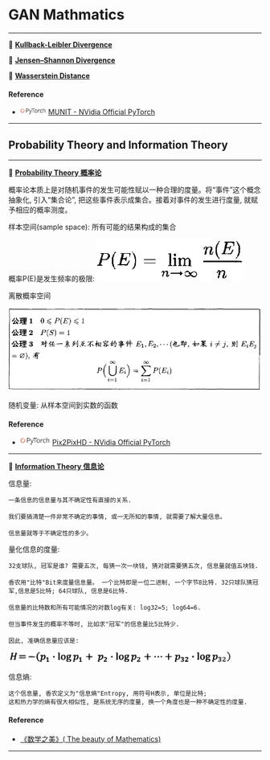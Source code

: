 # GAN Mathmatics

********

:peach:  [**Kullback-Leibler Divergence**](https://en.wikipedia.org/wiki/Kullback%E2%80%93Leibler_divergence) 


:peach:  [**Jensen–Shannon Divergence**](https://en.wikipedia.org/wiki/Jensen%E2%80%93Shannon_divergence) 


:peach:  [**Wasserstein Distance**](https://en.wikipedia.org/wiki/Wasserstein_metric) 


#### Reference 

-  <img src="../README/images/pytorch.png" height="13">  [MUNIT - NVidia Official PyTorch](https://github.com/NVlabs/MUNIT)


********

## Probability Theory and Information Theory




********
:peach:  [**Probability Theory  概率论**](https://arxiv.org/pdf/1611.07004.pdf)

概率论本质上是对随机事件的发生可能性赋以一种合理的度量。将“事件”这个概念抽象化, 引入“集合论”, 把这些事件表示成集合。接着对事件的发生进行度量, 就赋予相应的概率测度。

样本空间(sample space): 所有可能的结果构成的集合

概率P(E)是发生频率的极限:  <img src="./images/probability_frequency_limit.png">

离散概率空间

<img src="./images/probability_principle.png">

随机变量: 从样本空间到实数的函数


#### Reference 

-  <img src="../README/images/pytorch.png" height="15">  [Pix2PixHD - NVidia Official PyTorch](https://github.com/NVIDIA/pix2pixHD)


********
:peach:  [**Information Theory  信息论**](https://arxiv.org/pdf/1711.11585.pdf) 

信息量: 

    一条信息的信息量与其不确定性有直接的关系.

    我们要搞清楚一件非常不确定的事情, 或一无所知的事情, 就需要了解大量信息。

    信息量就等于不确定性的多少。

量化信息的度量:

    32支球队, 冠军是谁? 需要五次, 每猜一次一块钱, 猜对就需要猜五次, 信息量就值五块钱.

    香农用"比特"Bit来度量信息量。 一个比特即是一位二进制, 一个字节8比特. 32只球队猜冠军,信息是5比特; 64只球队, 信息是6比特.

    信息量的比特数和所有可能情况的对数log有关: log32=5; log64=6.

    但当事件发生的概率不等时, 比如求"冠军"的信息量比5比特少.

    因此, 准确信息量应该是: 
<img src="./images/information.png">

信息熵:

    这个信息量, 香农定义为"信息熵"Entropy, 用符号H表示, 单位是比特; 
    这和热力学的熵有很大相似性, 是系统无序的度量, 换一个角度也是一种不确定性的度量.

#### Reference 

<!-- -  <img src="../README/images/pytorch.png" height="13"> -->
-  [《数学之美》( The beauty of Mathematics)](https://github.com/mantchs/Mathematics)


********